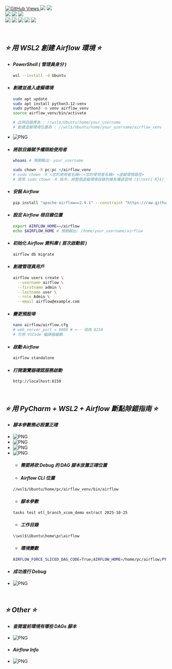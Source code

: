 <a href='https://github.com/Junwu0615/Airflow-End-To-End-Dev'><img alt='GitHub Views' src='https://views.whatilearened.today/views/github/Junwu0615/Airflow-End-To-End-Dev.svg'>
[![](https://img.shields.io/badge/Operating_System-Windows_10-blue.svg?style=plastic)](https://www.microsoft.com/zh-tw/software-download/windows10) 
[![](https://img.shields.io/badge/Project-Apache_Airflow-blue.svg?style=plastic)](https://github.com/Junwu0615/Airflow-End-To-End-Dev) <br>
[![](https://img.shields.io/badge/Technology-Python-yellow.svg?style=plastic)](https://github.com/Junwu0615/Airflow-End-To-End-Dev)
[![](https://img.shields.io/badge/Technology-Airflow-yellow.svg?style=plastic)](https://github.com/Junwu0615/Airflow-End-To-End-Dev)
[![](https://img.shields.io/badge/Technology-Docker-yellow.svg?style=plastic)](https://github.com/Junwu0615/Airflow-End-To-End-Dev) <br>
[![](https://img.shields.io/badge/Technology-GitLab-yellow.svg?style=plastic)](https://github.com/Junwu0615/Airflow-End-To-End-Dev)
[![](https://img.shields.io/badge/Technology-Jenkins-yellow.svg?style=plastic)](https://github.com/Junwu0615/Airflow-End-To-End-Dev)
[![](https://img.shields.io/badge/Technology-Grafana-yellow.svg?style=plastic)](https://github.com/Junwu0615/Airflow-End-To-End-Dev)
[![](https://img.shields.io/badge/Technology-Loki-yellow.svg?style=plastic)](https://github.com/Junwu0615/Airflow-End-To-End-Dev)
[![](https://img.shields.io/badge/Technology-ELK-yellow.svg?style=plastic)](https://github.com/Junwu0615/Airflow-End-To-End-Dev) <br>

<br>

## *⭐ 用 WSL2 創建 Airflow 環境 ⭐*
- #### *PowerShell ( 管理員身分 )*
  ```bash
  wsl --install -d Ubuntu
  ```

- #### *創建並進入虛擬環境*
  ```bash
  sudo apt update
  sudo apt install python3.12-venv
  sudo python3 -m venv airflow_venv
  source airflow_venv/bin/activate
  
  # 此時目錄應為 : //wsl$/Ubuntu/home/your_username
  # 創建虛擬環境位置為 : //wsl$/Ubuntu/home/your_username/airflow_venv
  ```
- ![PNG](../../sample/linux_airflow_venv.PNG)

- #### *將該目錄賦予權限給使用者*
  ```bash
  whoami # 預期輸出: your_username
  
  sudo chown -R pc:pc ~/airflow_venv
  # sudo chown -R <您的使用者名稱>:<您的使用者名稱> <虛擬環境路徑>
  # 使用 sudo chown -R 指令，將整個虛擬環境目錄的擁有權遞迴地 ($\text{-R}$) 轉移給使用者
  ```

- #### *安裝 Airflow*
  ```bash
  pip install "apache-airflow==2.9.1" --constraint "https://raw.githubusercontent.com/apache/airflow/constraints-2.9.1/constraints-3.11.txt"
  ```
  
- #### *設定 Airflow 根目錄位置*
  ```bash
  export AIRFLOW_HOME=~/airflow
  echo $AIRFLOW_HOME # 預期輸出: /home/your_username/airflow
  ```

- #### *初始化 Airflow 資料庫 ( 首次啟動前 )*
  ```bash
  airflow db migrate
  ```
  
- #### *創建管理員用戶*
  ```bash
  airflow users create \
    --username airflow \
    --firstname admin \
    --lastname user \
    --role Admin \
    --email airflow@example.com
  ```

- #### *變更預設埠*
  ```bash
  nano airflow/airflow.cfg
  # web_server_port = 8080 # <-- 改為 8150
  # 可用 VSCode 編譯器編輯
  ```
  
- #### *啟動 Airflow*
  ```bash
  airflow standalone
  ```
  
- #### *打開瀏覽器確認服務啟動*
  ```bash
  http://localhost:8150
  ```

<br>

## *⭐ 用 PyCharm + WSL2 + Airflow 斷點除錯指南 ⭐*
- #### *腳本參數務必設置正確*
- ![PNG](../../sample/pycharm_venv_0.PNG)
- ![PNG](../../sample/pycharm_venv_1.PNG)
- ![PNG](../../sample/pycharm_venv_2.PNG)
- ![PNG](../../sample/pycharm_debug_0.PNG)
  - #### *需要將欲 Debug 的 DAG 腳本放置正確位置*
  - #### *Airflow CLI 位置*
  ```Bash
  //wsl$/Ubuntu/home/pc/airflow_venv/bin/airflow
  ```
  - #### *腳本參數*
  ```Bash
  tasks test etl_branch_xcom_demo extract 2025-10-25
  ```
  - #### *工作目錄*
  ```Bash
  \\wsl$\Ubuntu\home\pc\airflow
  ```
  - #### *環境變數*
  ```Bash
  AIRFLOW_FORCE_SLICED_DAG_CODE=True;AIRFLOW_HOME=/home/pc/airflow;PYCHARM_DISPLAY_WSL_PATHS_AS_WINDOWS=0;PYTHONUNBUFFERED=1
  ```
- #### *成功進行 Debug*
- ![PNG](../../sample/pycharm_debug_1.PNG)

<br>

## *⭐ Other ⭐*
- #### *查閱當前環境有哪些 DAGs 腳本*
- ![PNG](../../sample/airflow%20dags%20list.PNG)

- #### *Airflow Info*
- ![PNG](../../sample/airflow%20info.PNG)


